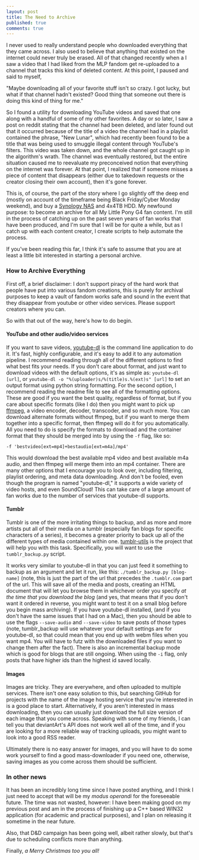 ```yaml
---
layout: post
title: The Need to Archive
published: true
comments: true
---
```

I never used to really understand people who downloaded everything that they came across. I also used to believe that anything that existed on the internet could never truly be erased. All of that changed recently when a I saw a video that I had liked from the MLP fandom get re-uploaded to a channel that tracks this kind of deleted content. At this point, I paused and said to myself, 

"Maybe downloading all of your favorite stuff isn't so crazy. I got lucky, but what if that channel hadn't existed? Good thing that someone out there is doing this kind of thing for me."

So I found a utility for downloading YouTube videos and saved that one along with a handful of some of my other favorites. A day or so later, I saw a post on reddit stating that the channel had been deleted, and later found out that it occurred because of the title of a video the channel had in a playlist contained the phrase, "New Lunar", which had recently been found to be a title that was being used to smuggle illegal content through YouTube's filters. This video was taken down, and the whole channel got caught up in the algorithm's wrath. The channel was eventually restored, but the entire situation caused me to reevaluate my preconceived notion that everything on the internet was forever. At that point, I realized that if someone misses a piece of content that disappears (either due to takedown requests or the creator closing their own account), then it's gone forever.

This is, of course, the part of the story where I go slightly off the deep end (mostly on account of the timeframe being Black Friday/Cyber Monday weekend), and buy a [Synology NAS](https://www.synology.com/en-us/products/DS1517+) and 4x4TB HDD. My newfound purpose: to become an archive for all My Little Pony G4 fan content. I'm still in the process of catching up on the past seven years of fan works that have been produced, and I'm sure that I will be for quite a while, but as I catch up with each content creator, I create scripts to help automate the process.

If you've been reading this far, I think it's safe to assume that you are at least a little bit interested in starting a personal archive. 

### How to Archive Everything
First off, a brief disclaimer: I don't support piracy of the hard work that people have put into various fandom creations, this is purely for archival purposes to keep a vault of fandom works safe and sound in the event that they disappear from youtube or other video services. Please support creators where you can.

So with that out of the way, here's how to do begin.

#### YouTube and other audio/video services
If you want to save videos, [youtube-dl](https://github.com/rg3/youtube-dl) is the command line application to do it. It's fast, highly configurable, and it's easy to add it to any automation pipeline. I recommend reading through all of the different options to find what best fits your needs. If you don't care about format, and just want to download videos with the default options, it's as simple as: `youtube-dl [url]`, or `youtube-dl -o "%(uploader)s/%(title)s.%(ext)s" [url]` to set an output format using python string formatting. For the second option, I recommend reading the readme file to see all of the formatting options. These are good if you want the best quality, regardless of format, but if you care about specific formats (like I do) then you might want to pick up [ffmpeg](https://www.ffmpeg.org/download.html), a video encoder, decoder, transcoder, and so much more. You can download alternate formats without ffmpeg, but if you want to merge them together into a specific format, then ffmpeg will do it for you automatically. All you need to do is specify the formats to download and the container format that they should be merged into by using the `-f` flag, like so: 

    -f 'bestvideo[ext=mp4]+bestaudio[ext=m4a]/mp4'

This would download the best available mp4 video and best available m4a audio, and then ffmpeg will merge them into an mp4 container. There are many other options that I encourage you to look over, including filtering, playlist ordering, and meta data downloading. And don't be fooled, even though the program is named "youtube-dl," it supports a wide variety of video hosts, and even SoundCloud! This can take care of a large amount of fan works due to the number of services that youtube-dl supports.

#### Tumblr
Tumblr is one of the more irritating things to backup, and as more and more artists put all of their media on a tumblr (especially fan blogs for specific characters of a series), it becomes a greater priority to back up all of the different types of media contained within one. [tumblr-utils](https://github.com/bbolli/tumblr-utils) is the project that will help you with this task. Specifically, you will want to use the `tumblr_backup.py` script.

It works very similar to youtube-dl in that you can just feed it something to backup as an argument and let it run, like this: `./tumblr_backup.py [blog-name]` (note, this is just the part of the url that precedes the `.tumblr.com` part of the url. This will save all of the media and posts, creating an HTML document that will let you browse them in whichever order you specify *at the time that you download the blog* (and yes, that means that if you don't want it ordered in reverse, you might want to test it on a small blog before you begin mass archiving). If you have youtube-dl installed, (and if you don't have the same issues that I had on a Mac), then you should be able to use the flags `--save-audio` and `--save-video` to save posts of those types (note, tumblr_backup will use whatever your default settings are for youtube-dl, so that could mean that you end up with webm files when you want mp4. You will have to futz with the downloaded files if you want to change them after the fact). There is also an incremental backup mode which is good for blogs that are still ongoing. When using the `-i` flag, only posts that have higher ids than the highest id saved locally.

#### Images
Images are tricky. They are everywhere, and often uploaded to multiple services. There isn't one easy solution to this, but searching GitHub for projects with the name of the image hosting service that you're interested in is a good place to start. Alternatively, if you aren't interested in mass downloading, then you can usually just download the full size version of each image that you come across. Speaking with some of my friends, I can tell you that deviantArt's API does not work well all of the time, and if you are looking for a more reliable way of tracking uploads, you might want to look into a good RSS reader.

Ultimately there is no easy answer for images, and you will have to do some work yourself to find a good mass-downloader if you need one, otherwise, saving images as you come across them should be sufficient.

### In other news
It has been an incredibly long time since I have posted anything, and I think I just need to accept that will be my *modus operandi* for the foreseeable future. The time was not wasted, however: I have been making good on my previous post and am in the process of finishing up a C++ based WIN32 application (for academic and practical purposes), and I plan on releasing it sometime in the near future.

Also, that D&D campaign has been going well, albeit rather slowly, but that's due to scheduling conflicts more than anything.

Finally, *a Merry Christmas too you all!*